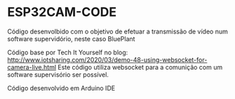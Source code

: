 # ESP32CAM-CODE
Código desenvolbido com o objetivo de efetuar a transmissão de vídeo num software supervidório, neste caso BluePlant

Código base por Tech It Yourself no blog: http://www.iotsharing.com/2020/03/demo-48-using-websocket-for-camera-live.html
Este código utiliza websocket para a comunição com um software supervisório ser possível.

Código desenvolvido em Arduino IDE
